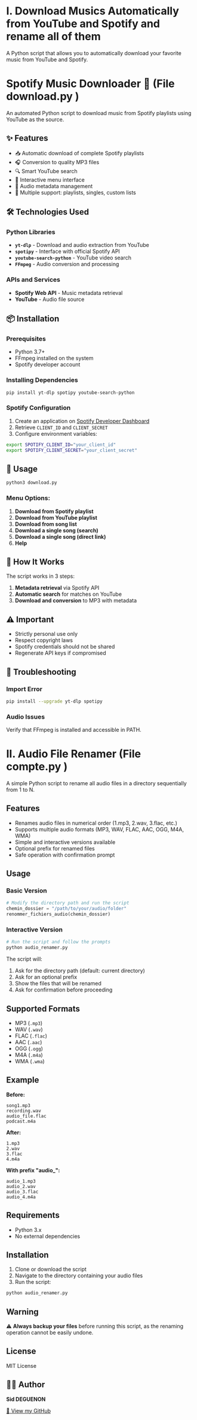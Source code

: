 # I. Download Musics Automatically from YouTube and Spotify and rename all of them

A Python script that allows you to automatically download your favorite music from YouTube and Spotify.

# Spotify Music Downloader 🎵 (File download.py )

An automated Python script to download music from Spotify playlists using YouTube as the source.

## ✨ Features

- 📥 Automatic download of complete Spotify playlists
- 🎧 Conversion to quality MP3 files
- 🔍 Smart YouTube search
- 🎯 Interactive menu interface
- 📁 Audio metadata management
- 🔄 Multiple support: playlists, singles, custom lists

## 🛠️ Technologies Used

### Python Libraries
- **`yt-dlp`** - Download and audio extraction from YouTube
- **`spotipy`** - Interface with official Spotify API
- **`youtube-search-python`** - YouTube video search
- **`FFmpeg`** - Audio conversion and processing

### APIs and Services
- **Spotify Web API** - Music metadata retrieval
- **YouTube** - Audio file source

## 📦 Installation

### Prerequisites
- Python 3.7+
- FFmpeg installed on the system
- Spotify developer account

### Installing Dependencies
```bash
pip install yt-dlp spotipy youtube-search-python
```

### Spotify Configuration
1. Create an application on [Spotify Developer Dashboard](https://developer.spotify.com/dashboard)
2. Retrieve `CLIENT_ID` and `CLIENT_SECRET`
3. Configure environment variables:
```bash
export SPOTIFY_CLIENT_ID="your_client_id"
export SPOTIFY_CLIENT_SECRET="your_client_secret"
```

## 🚀 Usage

```bash
python3 download.py
```

### Menu Options:
1. **Download from Spotify playlist**
2. **Download from YouTube playlist**
3. **Download from song list**
4. **Download a single song (search)**
5. **Download a single song (direct link)**
6. **Help**

## 🎯 How It Works

The script works in 3 steps:

1. **Metadata retrieval** via Spotify API
2. **Automatic search** for matches on YouTube
3. **Download and conversion** to MP3 with metadata

## ⚠️ Important

- Strictly personal use only
- Respect copyright laws
- Spotify credentials should not be shared
- Regenerate API keys if compromised

## 🐛 Troubleshooting

### Import Error
```bash
pip install --upgrade yt-dlp spotipy
```

### Audio Issues
Verify that FFmpeg is installed and accessible in PATH.


# II. Audio File Renamer (File compte.py )

A simple Python script to rename all audio files in a directory sequentially from 1 to N.

## Features

- Renames audio files in numerical order (1.mp3, 2.wav, 3.flac, etc.)
- Supports multiple audio formats (MP3, WAV, FLAC, AAC, OGG, M4A, WMA)
- Simple and interactive versions available
- Optional prefix for renamed files
- Safe operation with confirmation prompt

## Usage

### Basic Version

```python
# Modify the directory path and run the script
chemin_dossier = "/path/to/your/audio/folder"
renommer_fichiers_audio(chemin_dossier)
```

### Interactive Version

```python
# Run the script and follow the prompts
python audio_renamer.py
```

The script will:
1. Ask for the directory path (default: current directory)
2. Ask for an optional prefix
3. Show the files that will be renamed
4. Ask for confirmation before proceeding

## Supported Formats

- MP3 (`.mp3`)
- WAV (`.wav`) 
- FLAC (`.flac`)
- AAC (`.aac`)
- OGG (`.ogg`)
- M4A (`.m4a`)
- WMA (`.wma`)

## Example

**Before:**
```
song1.mp3
recording.wav
audio_file.flac
podcast.m4a
```

**After:**
```
1.mp3
2.wav
3.flac
4.m4a
```

**With prefix "audio_":**
```
audio_1.mp3
audio_2.wav
audio_3.flac
audio_4.m4a
```

## Requirements

- Python 3.x
- No external dependencies

## Installation

1. Clone or download the script
2. Navigate to the directory containing your audio files
3. Run the script:

```bash
python audio_renamer.py
```

## Warning

⚠️ **Always backup your files** before running this script, as the renaming operation cannot be easily undone.

## License

MIT License


## 👨‍💻 Author

**Sid DEGUENON**

[🔗 View my GitHub](https://github.com/DgnSid)

